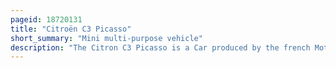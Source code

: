 ```yaml
---
pageid: 18720131
title: "Citroën C3 Picasso"
short_summary: "Mini multi-purpose vehicle"
description: "The Citron C3 Picasso is a Car produced by the french Motor Company Citron from 2008 to 2017. It has a five-door Mpv-Design and was first unveiled at the 2008 Paris Motor Show as a Concept Car named Drooneel. The Picasso is the Mini mpv Version of the Citron C3 and the Successor of the Citron Xsara Picasso and is designed to compete with the nissan Note Opel Meriva and the Renault Modus."
---
```

